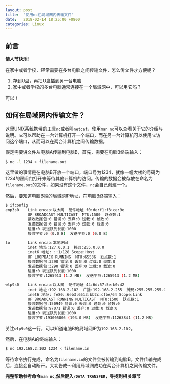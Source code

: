```yaml
---
layout: post
title:  "使用nc在局域网内传输文件"
date:   2018-02-14 18:25:00 +0800
categories: Linux
---
```


## 前言
**情人节快乐!**

在家中或者学校，经常需要在多台电脑之间传输文件，怎么传文件才方便呢？
1. 存到U盘，再把U盘插到另一台电脑
2. 家中或者学校的多台电脑通常连接在一个局域网中，可以用它吗？

可以！

## 如何在局域网内传输文件？

这里UNIX系统携带的工具`nc`或者叫`netcat`，使用`man nc`可以查看关于它的介绍与说明。`nc`可以帮助在一台计算机打开一个端口，而在另一台计算机可以使用`nc`访问这个端口，从而可以在两台计算机之间传输数据。

假定需要讲文件从电脑A传输到电脑B，首先，需要在电脑B终端输入：
```bash
$ nc -l 1234 > filename.out
```
这里做的事情是在电脑B开放一个端口，端口号为1234，就像一幢大楼的号码为1234的房间门打开来等待其他计算机的访问。传输的数据会被存放在命名为`filename.out`的文件，如果没有这个文件，`nc`会自己创建一个。

然后，要知道电脑B端的局域网IP地址，在电脑B终端输入：
```bash
$ ifconfig
enp3s0    Link encap:以太网  硬件地址 f0:de:f1:f3:ce:9e  
          UP BROADCAST MULTICAST  MTU:1500  跃点数:1
          接收数据包:0 错误:0 丢弃:0 过载:0 帧数:0
          发送数据包:0 错误:0 丢弃:0 过载:0 载波:0
          碰撞:0 发送队列长度:1000 
          接收字节:0 (0.0 B)  发送字节:0 (0.0 B)

lo        Link encap:本地环回  
          inet 地址:127.0.0.1  掩码:255.0.0.0
          inet6 地址: ::1/128 Scope:Host
          UP LOOPBACK RUNNING  MTU:65536  跃点数:1
          接收数据包:3290 错误:0 丢弃:0 过载:0 帧数:0
          发送数据包:3290 错误:0 丢弃:0 过载:0 载波:0
          碰撞:0 发送队列长度:1000 
          接收字节:1265913 (1.2 MB)  发送字节:1265913 (1.2 MB)

wlp9s0    Link encap:以太网  硬件地址 44:6d:57:5e:b0:42  
          inet 地址:192.168.2.102  广播:192.168.2.255  掩码:255.255.255.0
          inet6 地址: fe80::6eb3:6513:bb2c:cfbe/64 Scope:Link
          UP BROADCAST RUNNING MULTICAST  MTU:1500  跃点数:1
          接收数据包:150949 错误:0 丢弃:0 过载:0 帧数:0
          发送数据包:97071 错误:0 丢弃:0 过载:0 载波:0
          碰撞:0 发送队列长度:1000 
          接收字节:193005806 (193.0 MB)  发送字节:11263841 (11.2 MB)
```
关注`wlp9s0`这一行，可以知道电脑B的局域网IP为`192.168.2.102`。

然后，在电脑A的终端输入：
```bash
$ nc 192.168.2.102 1234 < filename.in
```
等待命令执行完成，命名为`filename.in`的文件会被传输到电脑B。文件传输完成后，连接会自动断开。大功告成～利用局域网成功在两台计算机之间传输文件。

**完整帮助参考命令`man nc`,然后键入`/DATA TRANSFER`，寻找到相关章节**

